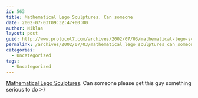 ```yaml
---
id: 563
title: Mathematical Lego Sculptures. Can someone
date: 2002-07-03T09:32:47+00:00
author: Niklas
layout: post
guid: http://www.protocol7.com/archives/2002/07/03/mathematical-lego-sculptures-can-someone/
permalink: /archives/2002/07/03/mathematical_lego_sculptures_can_someone/
categories:
  - Uncategorized
tags:
  - Uncategorized
---
```

<div class='microid-a94f2f4549a379850e67587190692c4ecdc1105b'>
  <p>
    <a href="http://www.lipsons.pwp.blueyonder.co.uk/mathlego.htm">Mathematical Lego Sculptures</a>. Can someone please get this guy something serious to do :-)
  </p>
</div>